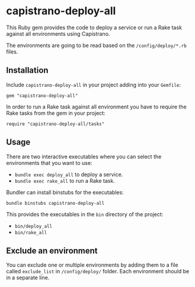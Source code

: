 # capistrano-deploy-all

This Ruby gem provides the code to deploy a service or run a Rake task against
all environments using Capistrano.

The environments are going to be read based on the `/config/deploy/*.rb` files.


## Installation

Include `capistrano-deploy-all` in your project adding into your `Gemfile`:

```
gem "capistrano-deploy-all"
```

In order to run a Rake task against all environment you have to require the
Rake tasks from the gem in your project:

```
require "capistrano-deploy-all/tasks"
```


## Usage

There are two interactive executables where you can select the environments
that you want to use:
- `bundle exec deploy_all` to deploy a service.
- `bundle exec rake_all` to run a Rake task.

Bundler can install binstubs for the executables:

```
bundle binstubs capistrano-deploy-all
```

This provides the executables in the `bin` directory of the project:
- `bin/deploy_all`
- `bin/rake_all`

## Exclude an environment
You can exclude one or multiple environments by adding them to a file called `exclude_list` in `/config/deploy/` folder.
Each environment should be in a separate line.
